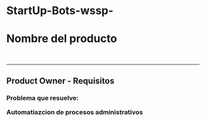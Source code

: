 # StartUp-Bots-wssp-

<h1>Nombre del producto</h1> <br>
<hr>

<h2>Product Owner - Requisitos</h2>
<h3>Problema que resuelve:
<p>Automatiazcion de procesos administrativos</p></h3> 

